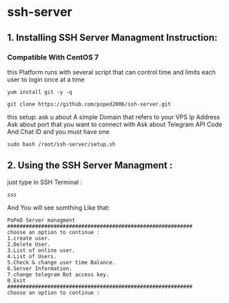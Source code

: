 # ssh-server

## 1. Installing SSH Server Managment Instruction:
### Compatible With CentOS 7
this Platform runs with several script that can control time and limits each user to login once at a time

```
yum install git -y -q
```
```
git clone https://github.com/poped2006/ssh-server.git
```
this setup:
ask u about A simple Domain that refers to your VPS Ip Address 
Ask about port that you want to connect with
Ask about Telegram API Code And Chat ID and you must have one 
```
sudo bash /root/ssh-server/setup.sh
```

## 2. Using the SSH Server Managment :
just type in SSH Terminal :

```
sss
```
And You will see somthing Like that: 
```
PoPeD Server managment
############################################################
choose an option to continue :
1.create user.
2.Delete User.
3.List of online user.
4.List of Users.
5.Check & change user time Balance.
6.Server Information.
7.change telegram Bot access key.
0.Exit
############################################################
choose an option to continue :
```
